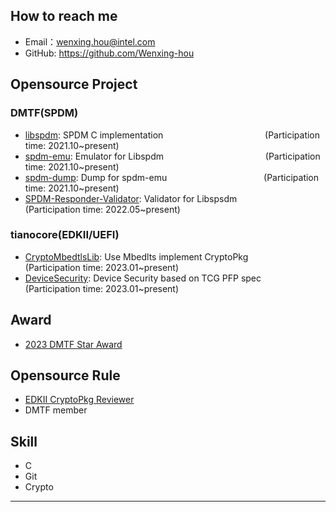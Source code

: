 ## How to reach me
 - Email：wenxing.hou@intel.com
 - GitHub: https://github.com/Wenxing-hou

## Opensource Project
### DMTF(SPDM)
  - [libspdm](https://github.com/DMTF/libspdm): SPDM C implementation     &emsp;&emsp;&emsp;&emsp;&emsp;&emsp;&emsp;&emsp;&emsp;&emsp;&ensp; &nbsp;      (Participation time: 2021.10~present)
  - [spdm-emu](https://github.com/DMTF/spdm-emu): Emulator for Libspdm    &emsp;&emsp;&emsp;&emsp;&emsp;&emsp;&emsp;&emsp;&emsp;&emsp;&ensp; &nbsp;        (Participation time: 2021.10~present)
  - [spdm-dump](https://github.com/DMTF/spdm-dump): Dump for spdm-emu     &emsp;&emsp;&emsp;&emsp;&emsp;&emsp;&emsp;&emsp;&emsp;&emsp;&ensp;                (Participation time: 2021.10~present)
  - [SPDM-Responder-Validator](https://github.com/DMTF/SPDM-Responder-Validator): Validator for Libspsdm  &emsp;&emsp;&emsp;&nbsp;     (Participation time: 2022.05~present)

### tianocore(EDKII/UEFI)
  - [CryptoMbedtlsLib](https://github.com/tianocore/edk2-staging/tree/OpenSSL11_EOL): Use Mbedlts implement CryptoPkg &emsp;&emsp; (Participation time: 2023.01~present)
  - [DeviceSecurity](https://github.com/tianocore/edk2-staging/tree/DeviceSecurity): Device Security based on TCG PFP spec &emsp;&emsp;(Participation time: 2023.01~present)

## Award
  - [2023 DMTF Star Award](https://www.dmtf.org/about/star_awards)

## Opensource Rule
  - [EDKII CryptoPkg Reviewer](https://github.com/tianocore/edk2/blob/master/Maintainers.txt)
  - DMTF member

## Skill
- C
- Git
- Crypto
---      
